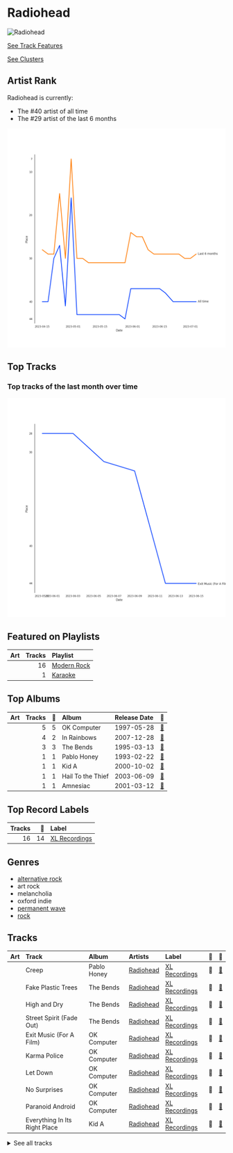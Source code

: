 
# Radiohead


<img src="https://i.scdn.co/image/ab6761610000e5eba03696716c9ee605006047fd" alt="Radiohead" width="100" />

[See Track Features](audio_features.md)

[See Clusters](clusters/overview.md)

## Artist Rank
Radiohead is currently:
- The #40 artist of all time
- The #29 artist of the last 6 months

![Rank of Radiohead over time](../../images/artists/radiohead/rank_time_series.png)
## Top Tracks


### Top tracks of the last month over time

![Line chart of top tracks of the last month over time](../../images/artists/radiohead/track_rank_time_series_short_term.png)
## Featured on Playlists
| Art | Tracks | Playlist |
|:---|---:|:---|
| <img src="https://mosaic.scdn.co/640/ab67616d0000b273028c3bb4b81ee71dd73d1596ab67616d0000b2735675e83f707f1d7271e5cf8aab67616d0000b2737948eec521c67e76cafe30a0ab67616d0000b273c985bcc18dd81da80839e5a9" alt="" width="50" /> | 16 | [Modern Rock](../../playlists/modern_rock/overview.md) |
| <img src="https://mosaic.scdn.co/640/ab67616d0000b2732d73b1bb77cee09f0278be04ab67616d0000b2736f50b3400595b123a916e0dcab67616d0000b2739ab215825eb77076b1b4b387ab67616d0000b273ff0dae802acb38075786b58c" alt="" width="50" /> | 1 | [Karaoke](../../playlists/karaoke/overview.md) |
## Top Albums

| Art | Tracks | 💚 | Album | Release Date | 🔗 |
|:---|---:|---:|:---|:---|:---|
| <img src="https://i.scdn.co/image/ab67616d0000b273c8b444df094279e70d0ed856" alt="" width="50" /> | 5 | 5 | OK Computer | 1997-05-28 | [🔗](https://open.spotify.com/album/6dVIqQ8qmQ5GBnJ9shOYGE) |
| <img src="https://i.scdn.co/image/ab67616d0000b273de3c04b5fc750b68899b20a9" alt="" width="50" /> | 4 | 2 | In Rainbows | 2007-12-28 | [🔗](https://open.spotify.com/album/5vkqYmiPBYLaalcmjujWxK) |
| <img src="https://i.scdn.co/image/ab67616d0000b2739293c743fa542094336c5e12" alt="" width="50" /> | 3 | 3 | The Bends | 1995-03-13 | [🔗](https://open.spotify.com/album/35UJLpClj5EDrhpNIi4DFg) |
| <img src="https://i.scdn.co/image/ab67616d0000b273df55e326ed144ab4f5cecf95" alt="" width="50" /> | 1 | 1 | Pablo Honey | 1993-02-22 | [🔗](https://open.spotify.com/album/3gBVdu4a1MMJVMy6vwPEb8) |
| <img src="https://i.scdn.co/image/ab67616d0000b2736c7112082b63beefffe40151" alt="" width="50" /> | 1 | 1 | Kid A | 2000-10-02 | [🔗](https://open.spotify.com/album/6GjwtEZcfenmOf6l18N7T7) |
| <img src="https://i.scdn.co/image/ab67616d0000b2730da53e8f58e59f28a79c10c7" alt="" width="50" /> | 1 | 1 | Hail To the Thief | 2003-06-09 | [🔗](https://open.spotify.com/album/5mzoI3VH0ZWk1pLFR6RoYy) |
| <img src="https://i.scdn.co/image/ab67616d0000b27301b50e75c5aa46fb8ce0cd32" alt="" width="50" /> | 1 | 1 | Amnesiac | 2001-03-12 | [🔗](https://open.spotify.com/album/6V9YnBmFjWmXCBaUVRCVXP) |

## Top Record Labels

| Tracks | 💚 | Label |
|---:|---:|:---|
| 16 | 14 | [XL Recordings](../../labels/xl_recordings/overview.md) |

## Genres

- [alternative rock](../../genres/alternative_rock)
- art rock
- melancholia
- oxford indie
- [permanent wave](../../genres/permanent_wave)
- [rock](../../genres/rock)

## Tracks

| Art | Track | Album | Artists | Label | 💚 | 🔗 |
|:---|:---|:---|:---|:---|:---|:---|
| <img src="https://i.scdn.co/image/ab67616d0000b273df55e326ed144ab4f5cecf95" alt="" width="50" /> | Creep | Pablo Honey | [Radiohead](overview.md) | [XL Recordings](../../labels/xl_recordings) | 💚 | [🔗](https://open.spotify.com/track/70LcF31zb1H0PyJoS1Sx1r) |
| <img src="https://i.scdn.co/image/ab67616d0000b2739293c743fa542094336c5e12" alt="" width="50" /> | Fake Plastic Trees | The Bends | [Radiohead](overview.md) | [XL Recordings](../../labels/xl_recordings) | 💚 | [🔗](https://open.spotify.com/track/73CKjW3vsUXRpy3NnX4H7F) |
| <img src="https://i.scdn.co/image/ab67616d0000b2739293c743fa542094336c5e12" alt="" width="50" /> | High and Dry | The Bends | [Radiohead](overview.md) | [XL Recordings](../../labels/xl_recordings) | 💚 | [🔗](https://open.spotify.com/track/2a1iMaoWQ5MnvLFBDv4qkf) |
| <img src="https://i.scdn.co/image/ab67616d0000b2739293c743fa542094336c5e12" alt="" width="50" /> | Street Spirit (Fade Out) | The Bends | [Radiohead](overview.md) | [XL Recordings](../../labels/xl_recordings) | 💚 | [🔗](https://open.spotify.com/track/2QwObYJWyJTiozvs0RI7CF) |
| <img src="https://i.scdn.co/image/ab67616d0000b273c8b444df094279e70d0ed856" alt="" width="50" /> | Exit Music (For A Film) | OK Computer | [Radiohead](overview.md) | [XL Recordings](../../labels/xl_recordings) | 💚 | [🔗](https://open.spotify.com/track/0z1o5L7HJx562xZSATcIpY) |
| <img src="https://i.scdn.co/image/ab67616d0000b273c8b444df094279e70d0ed856" alt="" width="50" /> | Karma Police | OK Computer | [Radiohead](overview.md) | [XL Recordings](../../labels/xl_recordings) | 💚 | [🔗](https://open.spotify.com/track/63OQupATfueTdZMWTxW03A) |
| <img src="https://i.scdn.co/image/ab67616d0000b273c8b444df094279e70d0ed856" alt="" width="50" /> | Let Down | OK Computer | [Radiohead](overview.md) | [XL Recordings](../../labels/xl_recordings) | 💚 | [🔗](https://open.spotify.com/track/2fuYa3Lx06QQJAm0MjztKr) |
| <img src="https://i.scdn.co/image/ab67616d0000b273c8b444df094279e70d0ed856" alt="" width="50" /> | No Surprises | OK Computer | [Radiohead](overview.md) | [XL Recordings](../../labels/xl_recordings) | 💚 | [🔗](https://open.spotify.com/track/10nyNJ6zNy2YVYLrcwLccB) |
| <img src="https://i.scdn.co/image/ab67616d0000b273c8b444df094279e70d0ed856" alt="" width="50" /> | Paranoid Android | OK Computer | [Radiohead](overview.md) | [XL Recordings](../../labels/xl_recordings) | 💚 | [🔗](https://open.spotify.com/track/6LgJvl0Xdtc73RJ1mmpotq) |
| <img src="https://i.scdn.co/image/ab67616d0000b2736c7112082b63beefffe40151" alt="" width="50" /> | Everything In Its Right Place | Kid A | [Radiohead](overview.md) | [XL Recordings](../../labels/xl_recordings) | 💚 | [🔗](https://open.spotify.com/track/2kRFrWaLWiKq48YYVdGcm8) |


<details>
<summary>See all tracks</summary>

| Art | Track | Album | Artists | Label | 💚 | 🔗 |
|:---|:---|:---|:---|:---|:---|:---|
| <img src="https://i.scdn.co/image/ab67616d0000b27301b50e75c5aa46fb8ce0cd32" alt="" width="50" /> | Pyramid Song | Amnesiac | [Radiohead](overview.md) | [XL Recordings](../../labels/xl_recordings) | 💚 | [🔗](https://open.spotify.com/track/3A9vIxzGBjEfqmDK7H9exS) |
| <img src="https://i.scdn.co/image/ab67616d0000b2730da53e8f58e59f28a79c10c7" alt="" width="50" /> | There, There | Hail To the Thief | [Radiohead](overview.md) | [XL Recordings](../../labels/xl_recordings) | 💚 | [🔗](https://open.spotify.com/track/5h4y42RUKwYKYWgutNwvKP) |
| <img src="https://i.scdn.co/image/ab67616d0000b273de3c04b5fc750b68899b20a9" alt="" width="50" /> | All I Need | In Rainbows | [Radiohead](overview.md) | [XL Recordings](../../labels/xl_recordings) | | [🔗](https://open.spotify.com/track/5Qv2Nby1xTr9pQyjkrc94J) |
| <img src="https://i.scdn.co/image/ab67616d0000b273de3c04b5fc750b68899b20a9" alt="" width="50" /> | Jigsaw Falling Into Place | In Rainbows | [Radiohead](overview.md) | [XL Recordings](../../labels/xl_recordings) | 💚 | [🔗](https://open.spotify.com/track/0YJ9FWWHn9EfnN0lHwbzvV) |
| <img src="https://i.scdn.co/image/ab67616d0000b273de3c04b5fc750b68899b20a9" alt="" width="50" /> | Reckoner | In Rainbows | [Radiohead](overview.md) | [XL Recordings](../../labels/xl_recordings) | 💚 | [🔗](https://open.spotify.com/track/02ppMPbg1OtEdHgoPqoqju) |
| <img src="https://i.scdn.co/image/ab67616d0000b273de3c04b5fc750b68899b20a9" alt="" width="50" /> | Weird Fishes/ Arpeggi | In Rainbows | [Radiohead](overview.md) | [XL Recordings](../../labels/xl_recordings) | | [🔗](https://open.spotify.com/track/4wajJ1o7jWIg62YqpkHC7S) |

</details>

